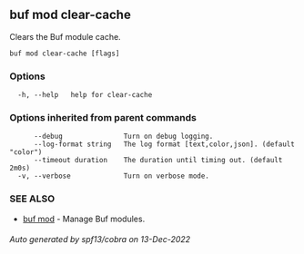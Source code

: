 ## buf mod clear-cache

Clears the Buf module cache.

```
buf mod clear-cache [flags]
```

### Options

```
  -h, --help   help for clear-cache
```

### Options inherited from parent commands

```
      --debug               Turn on debug logging.
      --log-format string   The log format [text,color,json]. (default "color")
      --timeout duration    The duration until timing out. (default 2m0s)
  -v, --verbose             Turn on verbose mode.
```

### SEE ALSO

* [buf mod](buf_mod.md)	 - Manage Buf modules.

###### Auto generated by spf13/cobra on 13-Dec-2022
